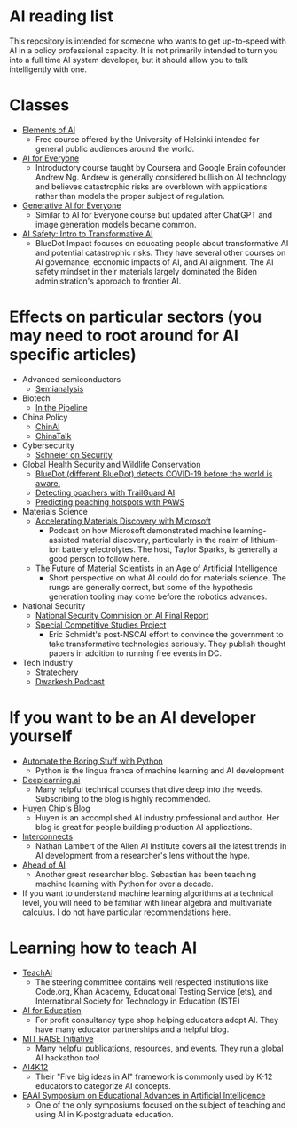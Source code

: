 # AI reading list
This repository is intended for someone who wants to get up-to-speed with AI in a policy professional capacity. It is not primarily intended to turn you into a full time AI system developer, but it should allow you to talk intelligently with one.

# Classes
* [Elements of AI](https://www.elementsofai.com/)
    * Free course offered by the University of Helsinki intended for general public audiences around the world.
* [AI for Everyone](https://www.deeplearning.ai/courses/ai-for-everyone/)
    * Introductory course taught by Coursera and Google Brain cofounder Andrew Ng. Andrew is generally considered bullish on AI technology and believes catastrophic risks are overblown with applications rather than models the proper subject of regulation. 
* [Generative AI for Everyone](https://www.deeplearning.ai/courses/generative-ai-for-everyone/)
    * Similar to AI for Everyone course but updated after ChatGPT and image generation models became common.
* [AI Safety: Intro to Transformative AI](https://aisafetyfundamentals.com/intro-to-tai/)
    * BlueDot Impact focuses on educating people about transformative AI and potential catastrophic risks. They have several other courses on AI governance, economic impacts of AI, and AI alignment. The AI safety mindset in their materials largely dominated the Biden administration's approach to frontier AI.

# Effects on particular sectors (you may need to root around for AI specific articles)
* Advanced semiconductors
    * [Semianalysis](https://semianalysis.com/)
* Biotech
    * [In the Pipeline](https://www.science.org/blogs/pipeline)
* China Policy
    * [ChinAI](https://chinai.substack.com/)
    * [ChinaTalk](https://www.chinatalk.media/)
* Cybersecurity 
    * [Schneier on Security](https://www.schneier.com/)
* Global Health Security and Wildlife Conservation
    * [BlueDot (different BlueDot) detects COVID-19 before the world is aware.](https://aws.amazon.com/solutions/case-studies/bluedot/)
    * [Detecting poachers with TrailGuard AI](https://globalconservation.org/trailguard-ai)
    * [Predicting poaching hotspots with PAWS](https://seas.harvard.edu/news/2020/06/preventing-poaching)
* Materials Science
    * [Accelerating Materials Discovery with Microsoft](https://podcasts.apple.com/us/podcast/accelerating-materials-discovery-with-microsoft/id1448663986?i=1000654914768)
        * Podcast on how Microsoft demonstrated machine learning-assisted material discovery, particularly in the realm of lithium-ion battery electrolytes. The host, Taylor Sparks, is generally a good person to follow here.
    * [The Future of Material Scientists in an Age of Artificial Intelligence](https://advanced.onlinelibrary.wiley.com/doi/full/10.1002/advs.202401401)
        * Short perspective on what AI could do for materials science. The rungs are generally correct, but some of the hypothesis generation tooling may come before the robotics advances.  
* National Security
    * [National Security Commision on AI Final Report](https://reports.nscai.gov/final-report/)
    * [Special Competitive Studies Project](https://www.scsp.ai/)
        * Eric Schmidt's post-NSCAI effort to convince the government to take transformative technologies seriously. They publish thought papers in addition to running free events in DC.
* Tech Industry
    * [Stratechery](https://stratechery.com/)
    * [Dwarkesh Podcast](https://www.dwarkesh.com/)
    
# If you want to be an AI developer yourself
* [Automate the Boring Stuff with Python](https://automatetheboringstuff.com/)
    * Python is the lingua franca of machine learning and AI development
* [Deeplearning.ai](https://www.deeplearning.ai/)
    * Many helpful technical courses that dive deep into the weeds. Subscribing to the blog is highly recommended.
* [Huyen Chip's Blog](https://huyenchip.com/blog/)
    * Huyen is an accomplished AI industry professional and author. Her blog is great for people building production AI applications.
* [Interconnects](https://www.interconnects.ai/)
    * Nathan Lambert of the Allen AI Institute covers all the latest trends in AI development from a researcher's lens without the hype.
* [Ahead of AI](https://sebastianraschka.com/)
    * Another great researcher blog. Sebastian has been teaching machine learning with Python for over a decade.
* If you want to understand machine learning algorithms at a technical level, you will need to be familiar with linear algebra and multivariate calculus. I do not have particular recommendations here. 

# Learning how to teach AI
* [TeachAI](https://www.teachai.org/)
    * The steering committee contains well respected institutions like Code.org, Khan Academy, Educational Testing Service (ets), and International Society for Technology in Education (ISTE) 
* [AI for Education](https://www.aiforeducation.io/)
    * For profit consultancy type shop helping educators adopt AI. They have many educator partnerships and a helpful blog. 
* [MIT RAISE Initiative](https://raise.mit.edu/)
    * Many helpful publications, resources, and events. They run a global AI hackathon too!
* [AI4K12](https://ai4k12.org/)
    * Their "Five big ideas in AI" framework is commonly used by K-12 educators to categorize AI concepts.
* [EAAI Symposium on Educational Advances in Artificial Intelligence](https://eaai-conf.github.io/)
    * One of the only symposiums focused on the subject of teaching and using AI in K-postgraduate education.
